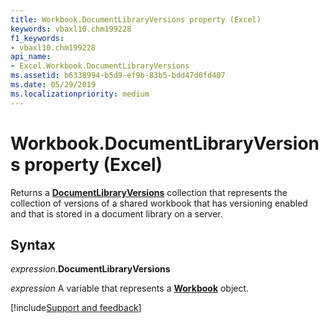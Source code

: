 ```yaml
---
title: Workbook.DocumentLibraryVersions property (Excel)
keywords: vbaxl10.chm199228
f1_keywords:
- vbaxl10.chm199228
api_name:
- Excel.Workbook.DocumentLibraryVersions
ms.assetid: b6338994-b5d9-ef9b-83b5-bdd47d0fd407
ms.date: 05/29/2019
ms.localizationpriority: medium
---
```



# Workbook.DocumentLibraryVersions property (Excel)

Returns a **[DocumentLibraryVersions](Office.DocumentLibraryVersions.md)** collection that represents the collection of versions of a shared workbook that has versioning enabled and that is stored in a document library on a server.


## Syntax

_expression_.**DocumentLibraryVersions**

_expression_ A variable that represents a **[Workbook](Excel.Workbook.md)** object.




[!include[Support and feedback](~/includes/feedback-boilerplate.md)]